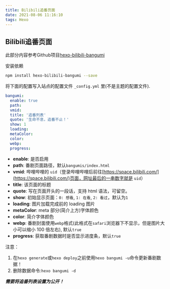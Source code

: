 ```yaml
---
title: Bilibili追番页面
date: 2021-08-06 11:16:10
tags: Hexo
---
```


## Bilibili追番页面

此部分内容参考Github项目[hexo-bilibili-bangumi](https://github.com/HCLonely/hexo-bilibili-bangumi)

安装依赖

```bash
npm install hexo-bilibili-bangumi --save
```

将下面的配置写入站点的配置文件 `_config.yml` 里(不是主题的配置文件).

``` yaml
bangumi:
  enable: true
  path:
  vmid:
  title: '追番列表'
  quote: '生命不息，追番不止！'
  show: 1
  loading:
  metaColor:
  color:
  webp:
  progress:
```

- **enable**: 是否启用
- **path**: 番剧页面路径，默认`bangumis/index.html`
- **vmid**: 哔哩哔哩的 `uid`（登录哔哩哔哩后前往[https://space.bilibili.com/](https://space.bilibili.com/)页面，网址最后的一串数字就是 `uid`）
- **title**: 该页面的标题
- **quote**: 写在页面开头的一段话，支持 html 语法，可留空。
- **show**: 初始显示页面：`0: 想看`, `1: 在看`, `2: 看过`，默认为`1`
- **loading**: 图片加载完成前的 loading 图片
- **metaColor**: meta 部分(简介上方)字体颜色
- **color**: 简介字体颜色
- **webp**: 番剧封面使用`webp`格式(此格式在`safari`浏览器下不显示，但是图片大小可以缩小 100 倍左右), 默认`true`
- **progress**: 获取番剧数据时是否显示进度条，默认`true`

注意：

1. 在`hexo generate`或`hexo deploy`之前使用`hexo bangumi -u`命令更新番剧数据！
2. 删除数据命令:`hexo bangumi -d`

***需要将追番列表设置为公开！***
